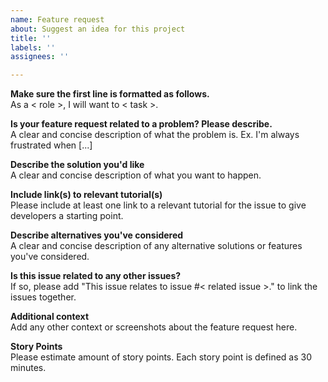 ```yaml
---
name: Feature request
about: Suggest an idea for this project
title: ''
labels: ''
assignees: ''

---
```


**Make sure the first line is formatted as follows.**\
As a < role >, I will want to < task >.

**Is your feature request related to a problem? Please describe.**\
A clear and concise description of what the problem is. Ex. I'm always frustrated when [...]

**Describe the solution you'd like**\
A clear and concise description of what you want to happen.

**Include link(s) to relevant tutorial(s)**\
Please include at least one link to a relevant tutorial for the issue to give developers a starting point. 

**Describe alternatives you've considered**\
A clear and concise description of any alternative solutions or features you've considered.

**Is this issue related to any other issues?**\
If so, please add "This issue relates to issue #< related issue >." to link the issues together.

**Additional context**\
Add any other context or screenshots about the feature request here.

**Story Points**\
Please estimate amount of story points. Each story point is defined as 30 minutes.